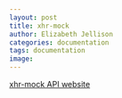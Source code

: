 ```yaml
---
layout: post
title: xhr-mock
author: Elizabeth Jellison
categories: documentation
tags: documentation
image: 
---
```


[xhr-mock API website](http://elizabethjellison.com/xhr-mock/)

